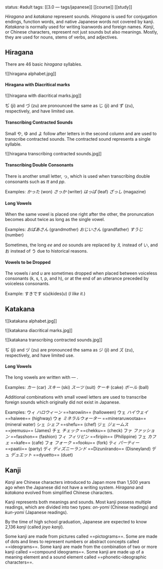 status: #adult 
tags: [[3.0 — tags/japanese]] [[course]] [[study]] 

*Hiragana* and *katakana* represent sounds. *Hiragana* is used for conjugation endings, function words, and native Japanese words not covered by kanji. *Katakana* is normally used for writing loanwords and foreign names. *Kanji*, or Chinese characters, represent not just sounds but also meanings. Mostly, they are used for nouns, stems of verbs, and adjectives. 

## Hiragana

There are 46 basic *hiragana* syllables.

![[hiragana alphabet.jpg]]

#### Hiragana with Diacritical marks

![[hiragana with diacritical marks.jpg]]

ぢ (ji) and づ (zu) are pronounced the same as じ (ji) and ず (zu), respectively, and have limited use. 

#### Transcribing Contracted Sounds

Small や, ゆ and よ follow after letters in the second column and are used to transcribe contracted sounds. The contracted sound represents a single syllable. 

![[hiragana transcribing contracted sounds.jpg]]

#### Transcribing Double Consonants

There is another small letter, っ, which is used when transcribing double consonants such as *tt* and *pp*. 

Examples: 
		*かった* (won)
		*さっか* (writer)
		*はっぱ* (leaf)
		*ざっし* (magazine)

#### Long Vowels

When the same vowel is placed one right after the other, the pronuncation becomes about twice as long as the single vowel.

Examples:
		*おばあさん* (grandmother)
		*おじいさん* (grandfather)
		*すうじ* (number)

Sometimes, the long *ee* and *oo* sounds are replaced by え instead of い, and お instead of う due to historical reasons. 

#### Vowels to be Dropped

The vowels *i* and *u* are sometimes dropped when placed between voiceless consonants (k, s, t, p, and h), or at the end of an utterance preceded by voiceless consonants. 

Example:
		すきです s(*u*)kides(*u*) (*I like it.*)

## Katakana

![[katakana alphabet.jpg]]

![[katakana diacritical marks.jpg]]

![[katakana transcribing contracted sounds.jpg]]

ぢ (ji) and ヅ (zu) are pronounced the sama as ジ (ji) and ズ (zu), respectively, and have limited use.

#### Long Vowels

The long vowels are written with — . 

Examples:
		*カー* (car)
		*スキー* (ski)
		*スーツ* (suit)
		*ケーキ* (cake)
		*ボール* (ball)

Additional combinations with small vowel letters are used to transcribe foreign sounds which originally did not exist in Japanese. 

Examples:
		ウィ *ハロウィーン* ==harowiin== (halloween)
		ウェ *ハイウェイ* ==haiwee== (highway)
		ウォ *ミネラルウォーター* ==mineraruwootaa== (mineral water)
		シェ *シェフ* ==shefu== (chef) 
		ジェ *ジェームス*　==jeemusu== (James)
		チェ *チェック* ==chekku== (check)
		ファ *ファッション* ==fasshon== (fashion)
		フィ *フィリピン* ==firipin== (Philippine)
		フェ *カフェ* ==kafe== (cafe)
		フォ *フォーク* ==fooku== (fork)
		ティ *パーティー* ==paatii== (party)
		ディ *ディズニーランド* ==Dizuniirando== (Disneyland)
		デュ *デュエット* ==dyuetto== (duet)

## Kanji

*Kanji* are Chinese characters introduced to Japan more than 1,500 years ago when the Japanese did not have a writing system. *Hiragana* and *katakana* evolved from simplified Chinese characters. 

Kanji represents both meanings and sounds. Most kanji possess multiple readings, which are divided into two types: *on-yomi* (Chinese readings) and *kun-yomi* (Japanese readings). 

By the time of high school graduation, Japanese are expected to know 2,136 *kanji* (called *joyo kanji*).


Some kanji are made from pictures called ==pictograms==. Some are made of dots and lines to represent numbers or abstract concepts called ==ideograms==. Some kanji are made from the combination of two or more kanji called ==compound ideograms==. Some kanji are made up of a meaning element and a sound element called ==phonetic-ideographic characters==. 